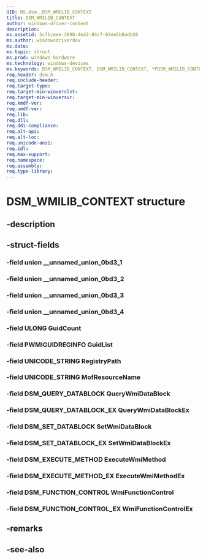 ```yaml
---
UID: NS.dsm._DSM_WMILIB_CONTEXT
title: DSM_WMILIB_CONTEXT
author: windows-driver-content
description: 
ms.assetid: 5c7bceee-3898-4e42-84c7-02ee5b8adb26
ms.author: windowsdriverdev
ms.date: 
ms.topic: struct
ms.prod: windows-hardware
ms.technology: windows-devices
ms.keywords: DSM_WMILIB_CONTEXT, DSM_WMILIB_CONTEXT, *PDSM_WMILIB_CONTEXT
req.header: dsm.h
req.include-header:
req.target-type:
req.target-min-winverclnt:
req.target-min-winversvr:
req.kmdf-ver:
req.umdf-ver:
req.lib:
req.dll:
req.ddi-compliance:
req.alt-api:
req.alt-loc:
req.unicode-ansi:
req.idl:
req.max-support:
req.namespace:
req.assembly:
req.type-library:
---
```


# DSM_WMILIB_CONTEXT structure

## -description



## -struct-fields

### -field union __unnamed_union_0bd3_1			
 	
### -field union __unnamed_union_0bd3_2			
 	
### -field union __unnamed_union_0bd3_3			
 	
### -field union __unnamed_union_0bd3_4			
 	
### -field ULONG GuidCount			
 	
### -field PWMIGUIDREGINFO GuidList			
 	
### -field UNICODE_STRING RegistryPath			
 	
### -field UNICODE_STRING MofResourceName			
 	
### -field DSM_QUERY_DATABLOCK QueryWmiDataBlock			
 	
### -field DSM_QUERY_DATABLOCK_EX QueryWmiDataBlockEx			
 	
### -field DSM_SET_DATABLOCK SetWmiDataBlock			
 	
### -field DSM_SET_DATABLOCK_EX SetWmiDataBlockEx			
 	
### -field DSM_EXECUTE_METHOD ExecuteWmiMethod			
 	
### -field DSM_EXECUTE_METHOD_EX ExecuteWmiMethodEx			
 	
### -field DSM_FUNCTION_CONTROL WmiFunctionControl			
 	
### -field DSM_FUNCTION_CONTROL_EX WmiFunctionControlEx			
 	
## -remarks

## -see-also